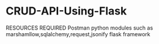 # CRUD-API-Using-Flask


RESOURCES REQUIRED
Postman
python modules such as marshamllow,sqlalchemy,request,jsonify
flask framework
